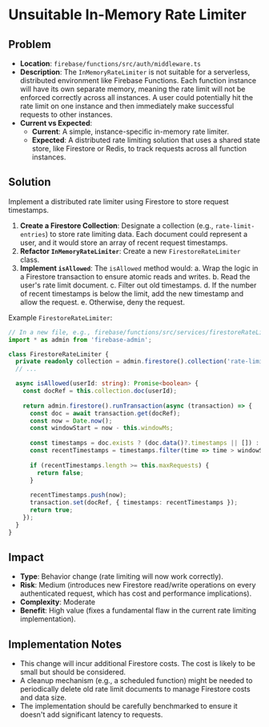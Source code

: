 # Unsuitable In-Memory Rate Limiter

## Problem
- **Location**: `firebase/functions/src/auth/middleware.ts`
- **Description**: The `InMemoryRateLimiter` is not suitable for a serverless, distributed environment like Firebase Functions. Each function instance will have its own separate memory, meaning the rate limit will not be enforced correctly across all instances. A user could potentially hit the rate limit on one instance and then immediately make successful requests to other instances.
- **Current vs Expected**:
  - **Current**: A simple, instance-specific in-memory rate limiter.
  - **Expected**: A distributed rate limiting solution that uses a shared state store, like Firestore or Redis, to track requests across all function instances.

## Solution
Implement a distributed rate limiter using Firestore to store request timestamps.

1.  **Create a Firestore Collection**: Designate a collection (e.g., `rate-limit-entries`) to store rate limiting data. Each document could represent a user, and it would store an array of recent request timestamps.
2.  **Refactor `InMemoryRateLimiter`**: Create a new `FirestoreRateLimiter` class.
3.  **Implement `isAllowed`**: The `isAllowed` method would:
    a.  Wrap the logic in a Firestore transaction to ensure atomic reads and writes.
    b.  Read the user's rate limit document.
    c.  Filter out old timestamps.
    d.  If the number of recent timestamps is below the limit, add the new timestamp and allow the request.
    e.  Otherwise, deny the request.

Example `FirestoreRateLimiter`:

```typescript
// In a new file, e.g., firebase/functions/src/services/firestoreRateLimiter.ts
import * as admin from 'firebase-admin';

class FirestoreRateLimiter {
  private readonly collection = admin.firestore().collection('rate-limit-entries');
  // ...

  async isAllowed(userId: string): Promise<boolean> {
    const docRef = this.collection.doc(userId);
    
    return admin.firestore().runTransaction(async (transaction) => {
      const doc = await transaction.get(docRef);
      const now = Date.now();
      const windowStart = now - this.windowMs;
      
      const timestamps = doc.exists ? (doc.data()?.timestamps || []) : [];
      const recentTimestamps = timestamps.filter(time => time > windowStart);
      
      if (recentTimestamps.length >= this.maxRequests) {
        return false;
      }
      
      recentTimestamps.push(now);
      transaction.set(docRef, { timestamps: recentTimestamps });
      return true;
    });
  }
}
```

## Impact
- **Type**: Behavior change (rate limiting will now work correctly).
- **Risk**: Medium (introduces new Firestore read/write operations on every authenticated request, which has cost and performance implications).
- **Complexity**: Moderate
- **Benefit**: High value (fixes a fundamental flaw in the current rate limiting implementation).

## Implementation Notes
- This change will incur additional Firestore costs. The cost is likely to be small but should be considered.
- A cleanup mechanism (e.g., a scheduled function) might be needed to periodically delete old rate limit documents to manage Firestore costs and data size.
- The implementation should be carefully benchmarked to ensure it doesn't add significant latency to requests.
